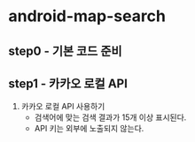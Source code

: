 # android-map-search
## step0 - 기본 코드 준비
## step1 - 카카오 로컬 API
1. 카카오 로컬 API 사용하기
   - 검색어에 맞는 검색 결과가 15개 이상 표시된다.
   - API 키는 외부에 노출되지 않는다.